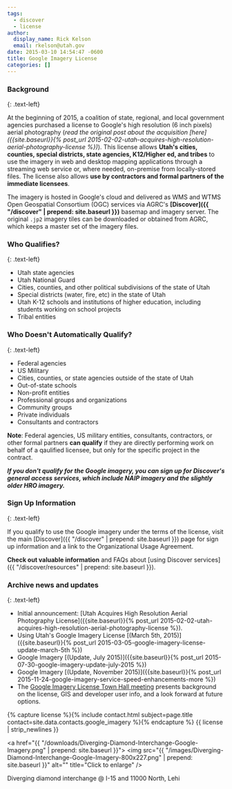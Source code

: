 ```yaml
---
tags:
  - discover
  - license
author:
  display_name: Rick Kelson
  email: rkelson@utah.gov
date: 2015-03-10 14:54:47 -0600
title: Google Imagery License
categories: []
---
```

### Background
{: .text-left}

At the beginning of 2015, a coalition of state, regional, and local government agencies purchased a license to Google's high resolution (6 inch pixels) aerial photography (_read the original post about the acquisition [here]({{site.baseurl}}{% post_url 2015-02-02-utah-acquires-high-resolution-aerial-photography-license %})_). This license allows **Utah's cities, counties, special districts, state agencies, K12/Higher ed, and tribes** to use the imagery in web and desktop mapping applications through a streaming web service or, where needed, on-premise from locally-stored files. The license also allows **use by contractors and formal partners of the immediate licensees**.

The imagery is hosted in Google's cloud and delivered as WMS and WTMS Open Geospatial Consortium (OGC) services via AGRC's **[Discover]({{ "/discover" | prepend: site.baseurl }})** basemap and imagery server. The original `.jp2` imagery tiles can be downloaded or obtained from AGRC, which keeps a master set of the imagery files.

### Who Qualifies?
{: .text-left}

- Utah state agencies
- Utah National Guard
- Cities, counties, and other political subdivisions of the state of Utah
- Special districts (water, fire, etc) in the state of Utah
- Utah K-12 schools and institutions of higher education, including students working on school projects
- Tribal entities

### Who Doesn't Automatically Qualify?
{: .text-left}

- Federal agencies
- US Military
- Cities, counties, or state agencies outside of the state of Utah
- Out-of-state schools
- Non-profit entities
- Professional groups and organizations
- Community groups
- Private individuals
- Consultants and contractors

**Note**: Federal agencies, US military entities, consultants, contractors, or other formal partners **can qualify** if they are directly performing work on behalf of a qaulified licensee, but only for the specific project in the contract.

**_If you don't qualify for the Google imagery, you can sign up for Discover's general access services, which include NAIP imagery and the slightly older HRO imagery._**

### Sign Up Information
{: .text-left}

If you qualify to use the Google imagery under the terms of the license, visit the main [Discover]({{ "/discover" | prepend: site.baseurl }}) page for sign up information and a link to the Organizational Usage Agreement.

**Check out valuable information** and FAQs about [using Discover services]({{ "/discover/resources" | prepend: site.baseurl }}).

### Archive news and updates
{: .text-left}

- Initial announcement: [Utah Acquires High Resolution Aerial Photography License]({{site.baseurl}}{% post_url 2015-02-02-utah-acquires-high-resolution-aerial-photography-license %}).
- Using Utah's Google Imagery License [(March 5th, 2015)]({{site.baseurl}}{% post_url 2015-03-05-google-imagery-license-update-march-5th %})
- Google Imagery [(Update, July 2015)]({{site.baseurl}}{% post_url 2015-07-30-google-imagery-update-july-2015 %})
- Google Imagery [(Update, November 2015)]({{site.baseurl}}{% post_url 2015-11-24-google-imagery-service-speed-enhancements-more %})
- <i class="fab fa-youtube" aria-hidden="true"></i> The [Google Imagery License Town Hall meeting](https://youtu.be/Wch2M2rBJhU) presents background on the license, GIS and developer user info, and a look forward at future options.

{% capture license %}{% include contact.html subject=page.title contact=site.data.contacts.google_imagery %}{% endcapture %}
{{ license | strip_newlines }}

<a href="{{ "/downloads/Diverging-Diamond-Interchange-Google-Imagery.png" | prepend: site.baseurl }}">
<img src="{{ "/images/Diverging-Diamond-Interchange-Google-Imagery-800x227.png" | prepend: site.baseurl }}" alt="" title="Click to enlarge" />
</a>

Diverging diamond interchange @ I-15 and 11000 North, Lehi
